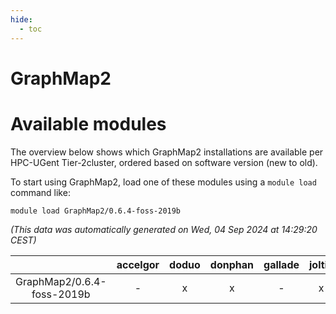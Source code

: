```yaml
---
hide:
  - toc
---
```


GraphMap2
=========

# Available modules


The overview below shows which GraphMap2 installations are available per HPC-UGent Tier-2cluster, ordered based on software version (new to old).

To start using GraphMap2, load one of these modules using a `module load` command like:

```shell
module load GraphMap2/0.6.4-foss-2019b
```

*(This data was automatically generated on Wed, 04 Sep 2024 at 14:29:20 CEST)*  

| |accelgor|doduo|donphan|gallade|joltik|shinx|skitty|
| :---: | :---: | :---: | :---: | :---: | :---: | :---: | :---: |
|GraphMap2/0.6.4-foss-2019b|-|x|x|-|x|-|x|
